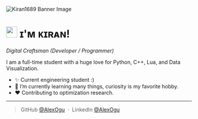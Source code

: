 <!--Banner-->
![Kiran1689 Banner Image]([./banner.png](https://media.discordapp.net/attachments/603313733846040576/1324567262530900040/kEYBOARD_WARRIOR_3.png?ex=67789ee4&is=67774d64&hm=d661311ae5132c6356c97e1f726f0a32361c994c04791603767a39d019cb843f&=&format=webp&quality=lossless))

<!--Header Name-->
# <img src="https://emojis.slackmojis.com/emojis/images/1531849430/4246/blob-sunglasses.gif?1531849430" width="30"/> ɪ'ᴍ ᴋɪʀᴀɴ! 
*Digital Craftsman (Developer / Programmer)*
<br /> 

<!--Start Intro-->               
<p align="left">I am a full-time student with a huge love for Python, C++, Lua,  and Data Visualization. </p>

- ✨ Current engineering student :)
- 🌱 I’m currently learning many things, curiosity is my favorite hobby.
- ❤ Contributing to optimization research.
<!--End Intro-->

---
> GitHub [@AlexOgu](https://github.com/AlexOgu) &nbsp;&middot;&nbsp;
> LinkedIn [@AlexOgu](https://www.linkedin.com/in/alex-ogu-12794b283/)

